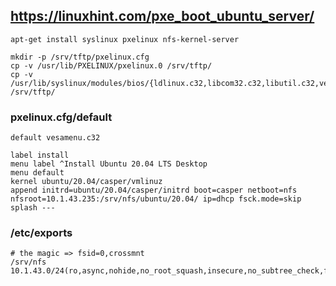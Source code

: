 ## https://linuxhint.com/pxe_boot_ubuntu_server/

```
apt-get install syslinux pxelinux nfs-kernel-server
```

```
mkdir -p /srv/tftp/pxelinux.cfg
cp -v /usr/lib/PXELINUX/pxelinux.0 /srv/tftp/
cp -v /usr/lib/syslinux/modules/bios/{ldlinux.c32,libcom32.c32,libutil.c32,vesamenu.c32} /srv/tftp/
```

### pxelinux.cfg/default
```
default vesamenu.c32

label install
menu label ^Install Ubuntu 20.04 LTS Desktop
menu default
kernel ubuntu/20.04/casper/vmlinuz
append initrd=ubuntu/20.04/casper/initrd boot=casper netboot=nfs nfsroot=10.1.43.235:/srv/nfs/ubuntu/20.04/ ip=dhcp fsck.mode=skip splash ---
```

### /etc/exports
```
# the magic => fsid=0,crossmnt
/srv/nfs 10.1.43.0/24(ro,async,nohide,no_root_squash,insecure,no_subtree_check,fsid=0,crossmnt)
```
